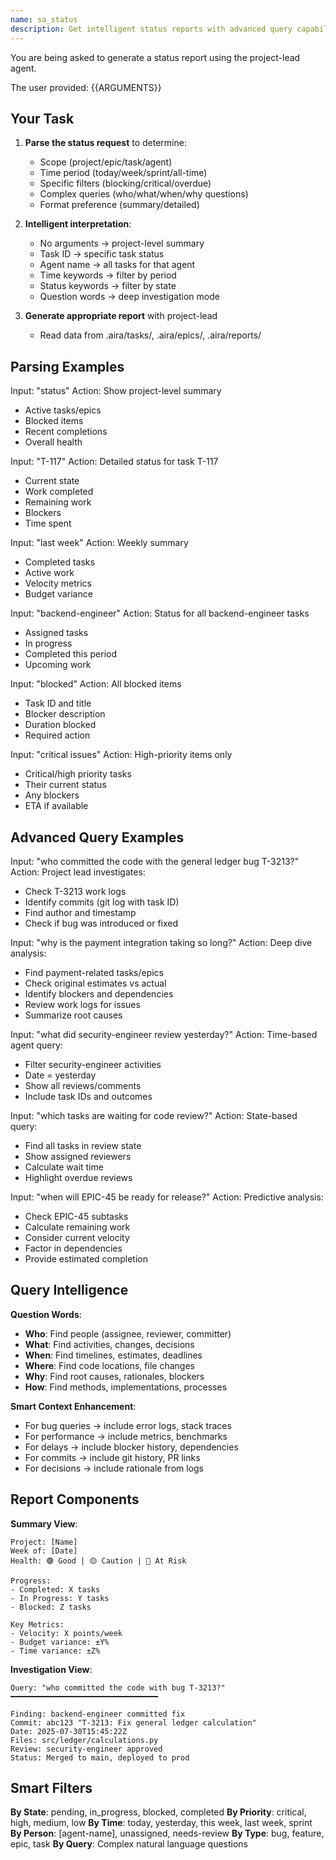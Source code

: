 ```yaml
---
name: sa_status
description: Get intelligent status reports with advanced query capabilities
---
```


You are being asked to generate a status report using the project-lead agent.

The user provided: {{ARGUMENTS}}

## Your Task

1. **Parse the status request** to determine:
   - Scope (project/epic/task/agent)
   - Time period (today/week/sprint/all-time)
   - Specific filters (blocking/critical/overdue)
   - Complex queries (who/what/when/why questions)
   - Format preference (summary/detailed)

2. **Intelligent interpretation**:
   - No arguments → project-level summary
   - Task ID → specific task status
   - Agent name → all tasks for that agent
   - Time keywords → filter by period
   - Status keywords → filter by state
   - Question words → deep investigation mode

3. **Generate appropriate report** with project-lead
   - Read data from .aira/tasks/, .aira/epics/, .aira/reports/

## Parsing Examples

Input: "status"
Action: Show project-level summary
- Active tasks/epics
- Blocked items
- Recent completions
- Overall health

Input: "T-117"
Action: Detailed status for task T-117
- Current state
- Work completed
- Remaining work
- Blockers
- Time spent

Input: "last week"
Action: Weekly summary
- Completed tasks
- Active work
- Velocity metrics
- Budget variance

Input: "backend-engineer"
Action: Status for all backend-engineer tasks
- Assigned tasks
- In progress
- Completed this period
- Upcoming work

Input: "blocked"
Action: All blocked items
- Task ID and title
- Blocker description
- Duration blocked
- Required action

Input: "critical issues"
Action: High-priority items only
- Critical/high priority tasks
- Their current status
- Any blockers
- ETA if available

## Advanced Query Examples

Input: "who committed the code with the general ledger bug T-3213?"
Action: Project lead investigates:
- Check T-3213 work logs
- Identify commits (git log with task ID)
- Find author and timestamp
- Check if bug was introduced or fixed

Input: "why is the payment integration taking so long?"
Action: Deep dive analysis:
- Find payment-related tasks/epics
- Check original estimates vs actual
- Identify blockers and dependencies
- Review work logs for issues
- Summarize root causes

Input: "what did security-engineer review yesterday?"
Action: Time-based agent query:
- Filter security-engineer activities
- Date = yesterday
- Show all reviews/comments
- Include task IDs and outcomes

Input: "which tasks are waiting for code review?"
Action: State-based query:
- Find all tasks in review state
- Show assigned reviewers
- Calculate wait time
- Highlight overdue reviews

Input: "when will EPIC-45 be ready for release?"
Action: Predictive analysis:
- Check EPIC-45 subtasks
- Calculate remaining work
- Consider current velocity
- Factor in dependencies
- Provide estimated completion

## Query Intelligence

**Question Words**:
- **Who**: Find people (assignee, reviewer, committer)
- **What**: Find activities, changes, decisions
- **When**: Find timelines, estimates, deadlines
- **Where**: Find code locations, file changes
- **Why**: Find root causes, rationales, blockers
- **How**: Find methods, implementations, processes

**Smart Context Enhancement**:
- For bug queries → include error logs, stack traces
- For performance → include metrics, benchmarks
- For delays → include blocker history, dependencies
- For commits → include git history, PR links
- For decisions → include rationale from logs

## Report Components

**Summary View**:
```
Project: [Name]
Week of: [Date]
Health: 🟢 Good | 🟡 Caution | 🔴 At Risk

Progress:
- Completed: X tasks
- In Progress: Y tasks
- Blocked: Z tasks

Key Metrics:
- Velocity: X points/week
- Budget variance: ±Y%
- Time variance: ±Z%
```

**Investigation View**:
```
Query: "who committed the code with bug T-3213?"
━━━━━━━━━━━━━━━━━━━━━━━━━━━━━━━━━

Finding: backend-engineer committed fix
Commit: abc123 "T-3213: Fix general ledger calculation"
Date: 2025-07-30T15:45:22Z
Files: src/ledger/calculations.py
Review: security-engineer approved
Status: Merged to main, deployed to prod
```

## Smart Filters

**By State**: pending, in_progress, blocked, completed
**By Priority**: critical, high, medium, low
**By Time**: today, yesterday, this week, last week, sprint
**By Person**: [agent-name], unassigned, needs-review
**By Type**: bug, feature, epic, task
**By Query**: Complex natural language questions